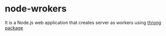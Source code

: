 # node-wrokers

It is a Node.js web application that creates server as workers using [throng package](https://www.npmjs.com/package/throng)

